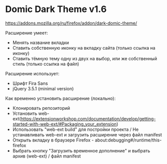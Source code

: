 # Domic Dark Theme v1.6
https://addons.mozilla.org/ru/firefox/addon/dark-domic-theme/

Расширение умеет:
- Менять название вкладки
- Ставить собственную иконку на вкладку сайта (только ссылка на иконку)
- Ставить тёмную тему одну из двух на выбор, или же собственный стиль (только ссылка на файл)

Расширение использует:
- Шрифт Fira Sans
- jQuery 3.5.1 (minimal version)

Как временно установить расширение (локально):
- Клонировать репозиторий
- Установить web-ext(https://extensionworkshop.com/documentation/develop/getting-started-with-web-ext/#Packaging_your_extension)
- Использовать "web-ext build" для постройки проекта / Не устанавливать web-ext и загрузить расширение через файл manifest
- Открыть вкладку в браузере Firefox - about:debugging#/runtime/this-firefox
- Выбрать кнопку "Загрузить временное дополнение" и выбрать архив (web-ext) / файл manifest
